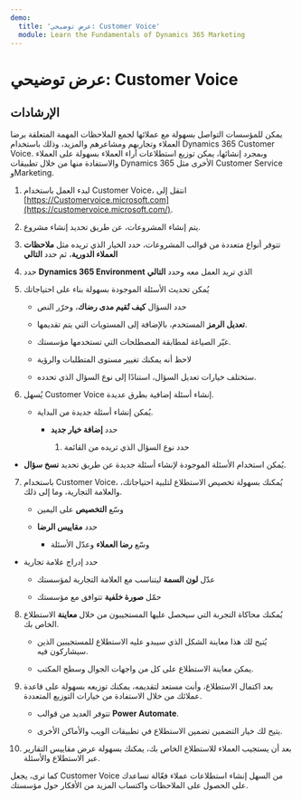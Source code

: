 ```yaml
---
demo:
  title: 'عرض توضيحي: Customer Voice'
  module: Learn the Fundamentals of Dynamics 365 Marketing
---
```


# عرض توضيحي: Customer Voice

## الإرشادات

يمكن للمؤسسات التواصل بسهولة مع عملائها لجمع الملاحظات المهمة المتعلقة برضا العملاء وتجاربهم ومشاعرهم والمزيد، وذلك باستخدام Dynamics 365 Customer Voice. وبمجرد إنشائها، يمكن توزيع استطلاعات آراء العملاء بسهولة على العملاء والاستفادة منها من خلال تطبيقات Dynamics 365 الأخرى مثل Customer Service وMarketing. 

1. لبدء العمل باستخدام Customer Voice، انتقل إلى [https://Customervoice.microsoft.com](https://customervoice.microsoft.com/). 

2. يتم إنشاء المشروعات، عن طريق تحديد إنشاء مشروع.

3. تتوفر أنواع متعددة من قوالب المشروعات، حدد الخيار الذي تريده مثل **ملاحظات العملاء الدورية**، ثم حدد **التالي**

4. حدد **Dynamics 365 Environment** الذي تريد العمل معه وحدد **التالي**

5. يُمكن تحديث الأسئلة الموجودة بسهولة بناء على احتياجاتك

    - حدد السؤال **كيف تُقيم مدى رضاك**، وحرّر النص

    - **تعديل الرمز** المستخدم، بالإضافة إلى المستويات التي يتم تقديمها. 

    - غيّر الصياغة لمطابقة المصطلحات التي تستخدمها مؤسستك. 

    - لاحظ أنه يمكنك تغيير مستوى المتطلبات والرؤية

    - ستختلف خيارات تعديل السؤال، استنادًا إلى نوع السؤال الذي تحدده.

6. يُسهل Customer Voice إنشاء أسئلة إضافية بطرق عديدة. 

    - يُمكن إنشاء أسئلة جديدة من البداية.

        - حدد **إضافة خيار جديد**

            1. حدد نوع السؤال الذي تريده من القائمة

- يُمكن استخدام الأسئلة الموجودة لإنشاء أسئلة جديدة عن طريق تحديد **نسخ سؤال**.

7. باستخدام Customer Voice، يُمكنك بسهولة تخصيص الاستطلاع لتلبية احتياجاتك، والعلامة التجارية، وما إلى ذلك. 

    - وسّع **التخصيص** على اليمين

    - حدد **مقاييس الرضا**

        - وسّع **رضا العملاء** وعدّل الأسئلة

- حدد إدراج علامة تجارية

    - عدّل **لون السمة** ليتناسب مع العلامة التجارية لمؤسستك

    - حمّل **صورة خلفية** تتوافق مع مؤسستك

8. يُمكنك محاكاة التجربة التي سيحصل عليها المستجيبون من خلال **معاينة** الاستطلاع الخاص بك. 

    - يُتيح لك هذا معاينة الشكل الذي سيبدو عليه الاستطلاع للمستجيبين الذين سيشاركون فيه. 

    - يمكن معاينة الاستطلاع على كل من واجهات الجوال وسطح المكتب. 

9. بعد اكتمال الاستطلاع، وأنت مستعد لتقديمه، يمكنك توزيعه بسهولة على قاعدة عملائك من خلال الاستفادة من خيارات التوزيع المتعددة.

    - تتوفر العديد من قوالب **Power Automate**. 

    - يتيح لك خيار التضمين تضمين الاستطلاع في تطبيقات الويب والأماكن الأخرى. 

10. بعد أن يستجيب العملاء للاستطلاع الخاص بك، يمكنك بسهولة عرض مقاييس التقارير عبر الاستطلاع والأسئلة. 

كما ترى، يجعل Customer Voice من السهل إنشاء استطلاعات عملاء فعّالة تساعدك على الحصول على الملاحظات واكتساب المزيد من الأفكار حول مؤسستك. 

 
